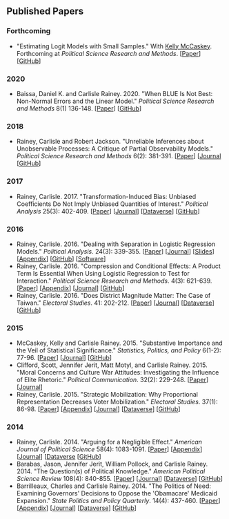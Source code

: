 ## Published Papers

### Forthcoming

- "Estimating Logit Models with Small Samples." With [Kelly McCaskey](http://www.kellymccaskey.com). Forthcoming at *Political Science Research and Methods*.
[[Paper](../papers/small.pdf)]
[[GitHub](https://github.com/kellymccaskey/small)]

### 2020

- Baissa, Daniel K. and Carlisle Rainey. 2020. "When BLUE Is Not Best: Non-Normal Errors and the Linear Model." *Political Science Research and Methods* 8(1) 136-148.
[[Paper](../papers/heavy-tails.pdf)]
[[GitHub](https://github.com/carlislerainey/heavy-tails)]

### 2018

- Rainey, Carlisle and Robert Jackson. "Unreliable Inferences about Unobservable Processes: A Critique of Partial Observability Models." *Political Science Research and Methods* 6(2): 381-391.
[[Paper](../papers/unreliable.pdf)]
[[Journal](https://www.cambridge.org/core/journals/political-science-research-and-methods/article/unreliable-inferences-about-unobserved-processes-a-critique-of-partial-observability-models/E6BAEE370786F2238238B0EABBE4C224)
[[GitHub](https://github.com/carlislerainey/Unreliable)]

### 2017

- Rainey, Carlisle. 2017. "Transformation-Induced Bias: Unbiased Coefficients Do Not Imply Unbiased Quantities of Interest." *Political Analysis* 25(3): 402-409.
[[Paper](../papers/bias.pdf)]
[[Journal](https://www.cambridge.org/core/journals/political-analysis/article/transformationinduced-bias-unbiased-coefficients-do-not-imply-unbiased-quantities-of-interest/03D30CD9B8851C67717B8782D8BDC122)]
[[Dataverse](https://dataverse.harvard.edu/dataset.xhtml?persistentId=doi:10.7910/DVN/CYXFB8)]
[[GitHub](https://github.com/carlislerainey/transformation-induced-bias)]

### 2016

- Rainey, Carlisle. 2016. "Dealing with Separation in Logistic Regression Models." *Political Analysis*. 24(3): 339-355.
[[Paper](../papers/separation.pdf)]
[[Journal](http://pan.oxfordjournals.org/content/24/3/339.abstract)]
[[Slides](../papers/separation-presentation-10min.pdf)]
[[Appendix](../papers/separation-appendix.pdf)]
[[GitHub](https://github.com/carlislerainey/priors-for-separation)]
[[Software](https://github.com/carlislerainey/separation)]
- Rainey, Carlisle. 2016. "Compression and Conditional Effects: A Product Term Is Essential When Using Logistic Regression to Test for Interaction." *Political Science Research and Methods*. 4(3): 621-639.
[[Paper](../papers/compress.pdf)]
[[Appendix](../papers/compress-appendix.pdf)]
[[Journal](http://journals.cambridge.org/action/displayAbstract?fromPage=online&aid=10047140&fulltextType=RA&fileId=S204984701500059X)]
[[GitHub](https://github.com/carlislerainey/compress)]
- Rainey, Carlisle. 2016. "Does District Magnitude Matter: The Case of Taiwan." *Electoral Studies*. 41: 202-212.
[[Paper](../papers/taiwan.pdf)]
[[Journal](http://dx.doi.org/10.1016/j.electstud.2015.08.009)]
[[Dataverse](http://dx.doi.org/10.7910/DVN/FMLYTY)]
[[GitHub](https://github.com/carlislerainey/taiwan)]

### 2015

- McCaskey, Kelly and Carlisle Rainey. 2015. "Substantive Importance and the Veil of Statistical Significance." *Statistics, Politics, and Policy* 6(1-2): 77-96.
[[Paper](../papers/meaningful.pdf)]
[[Journal](http://www.degruyter.com/view/j/spp.2015.6.issue-1-2/spp-2015-0001/spp-2015-0001.xml?format=INT)]
[[GitHub](https://github.com/carlislerainey/meaningful-inferences)]
- Clifford, Scott, Jennifer Jerit, Matt Motyl, and Carlisle Rainey. 2015. "Moral Concerns and Culture War Attitudes: Investigating the Influence of Elite Rhetoric." *Political Communication*. 32(2): 229-248.
[[Paper](../papers/rhetoric.pdf)]
[[Journal](http://www.tandfonline.com/doi/full/10.1080/10584609.2014.944320)]
- Rainey, Carlisle. 2015. "Strategic Mobilization: Why Proportional Representation Decreases Voter Mobilization." *Electoral Studies*. 37(1): 86-98.
[[Paper](../papers/stratmob.pdf)]
[[Appendix](../papers/stratmob-appendix.pdf)]
[[Journal](http://www.sciencedirect.com/science/article/pii/S0261379414001188)]
[[Dataverse](http://dx.doi.org/10.7910/DVN/27666)]
[[GitHub](https://github.com/carlislerainey/strategic-mobilization)]

### 2014

- Rainey, Carlisle. 2014. "Arguing for a Negligible Effect." *American Journal of Political Science* 58(4): 1083-1091.
[[Paper](../papers/nme.pdf)]
[[Appendix](../papers/nme-appendix.pdf)]
[[Journal](http://onlinelibrary.wiley.com/doi/10.1111/ajps.12102/abstract)]
[[Dataverse](http://thedata.harvard.edu/dvn/dv/carlislerainey/faces/study/StudyPage.xhtml?globalId=doi:10.7910/DVN/23818&studyListingIndex=6_1a4e5447db4fa6b0a5266b022dff])
[[GitHub](https://github.com/carlislerainey/NME)]
- Barabas, Jason, Jennifer Jerit, William Pollock, and Carlisle Rainey.  2014. "The Question(s) of Political Knowledge."  *American Political Science Review* 108(4): 840-855.
[[Paper](../papers/quadrants.pdf)]
[[Journal](http://dx.doi.org/10.1017/S0003055414000392)]
[[Dataverse](http://dx.doi.org/10.7910/DVN/27572)]
[[GitHub](https://github.com/carlislerainey/Quadrants)]
- Barrilleaux, Charles and Carlisle Rainey. 2014. "The Politics of Need: Examining Governors' Decisions to Oppose the 'Obamacare' Medicaid Expansion." *State Politics and Policy Quarterly*. 14(4): 437-460.
[[Paper](../papers/need.pdf)]
[[Appendix](../papers/need-appendix.pdf)]
[[Journal](http://spa.sagepub.com/content/14/4/437.abstract)]
[[Dataverse](http://dx.doi.org/10.15139/S3/12130)]
[[GitHub](https://github.com/carlislerainey/Need)]
